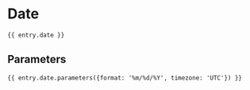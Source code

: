 # Date

```
{{ entry.date }}
```

## Parameters

```
{{ entry.date.parameters({format: '%m/%d/%Y', timezone: 'UTC'}) }}
```